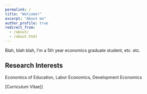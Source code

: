 ```yaml
---
permalink: /
title: "Welcome!"
excerpt: "About me"
author_profile: true
redirect_from: 
  - /about/
  - /about.html
---
```


Blah, blah blah, I'm a 5th year economics graduate student, etc. etc.

Research Interests
------
Economics of Education, Labor Economics, Development Economics

[Curriculum Vitae](
